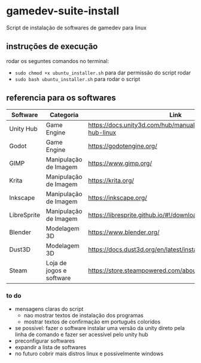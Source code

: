 # gamedev-suite-install
Script de instalação de softwares de gamedev para linux

## instruções de execução

rodar os seguntes comandos no terminal:
- `sudo chmod +x ubuntu_installer.sh` para dar permissão do script rodar
- `sudo bash ubuntu_installer.sh` para rodar o script 

## referencia para os softwares

|Software|Categoria|Link|
|---|---|---|
|Unity Hub|Game Engine|https://docs.unity3d.com/hub/manual/InstallHub.html#install-hub-linux|
|Godot|Game Engine|https://godotengine.org/|
|GIMP|Manipulação de Imagem|https://www.gimp.org/|
|Krita|Manipulação de Imagem|https://krita.org/|
|Inkscape|Manipulação de Imagem|https://inkscape.org/|
|LibreSprite|Manipulação de Imagem|https://libresprite.github.io/#!/downloads|
|Blender|Modelagem 3D|https://www.blender.org/|
|Dust3D|Modelagem 3D|https://docs.dust3d.org/en/latest/install.html|
|Steam|Loja de jogos e software|https://store.steampowered.com/about/|

### to do
- mensagens claras do script
    - nao mostrar textos de instalação dos programas
    - mostrar textos de confirmação em português coloridos
- se possivel: fazer o software instalar uma versão da unity direto pela linha de comando e fazer ser acessivel pelo unity hub
- preconfigurar softwares
- expandir a lista de softwares
- no futuro cobrir mais distros linux e possivelmente windows